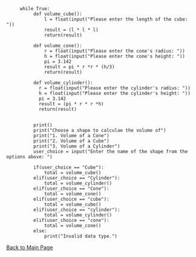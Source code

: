 
   

         while True:
              def volume_cube():
                  l = float(input("Please enter the length of the cube: "))
                  result = (l * l * l)
                  return(result)

              def volume_cone():
                  r = float(input("Please enter the cone's radius: "))
                  h = float(input("Please enter the cone's height: "))
                  pi = 3.142
                  result = pi * r *r * (h/3)
                  return(result)

              def volume_cylinder():
                r = float(input("Please enter the cylinder's radius: "))
                h = float(input("Please enter the cylinder's height: "))
                pi = 3.142
                result = (pi * r * r *h)
                return(result)


              print()
              print("Choose a shape to calculae the volume of")
              print("1. Volume of a Cone")
              print("2. Volume of a Cube")
              print("3. Volume of a Cylinder")
              user_choice = input("Enter the name of the shape from the options above: ")

              if(user_choice == "Cube"):
                  total = volume_cube()
              elif(user_choice == "Cylinder"):
                  total = volume_cylinder()
              elif(user_choice == "Cone"):
                  total = volume_cone()
              elif(user_choice == "cube"):
                  total = volume_cube()
              elif(user_choice == "cylinder"):
                  total = volume_cylinder()
              elif(user_choice == "cone"):
                  total = volume_cone()
              else:
                  print("Invalid data type.")
                  
                  
[Back to Main Page](https://github.com/Axelflow/Axelflow.git)

       
